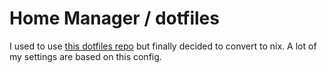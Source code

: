 # Home Manager / dotfiles

I used to use [this dotfiles repo](https://github.com/denysdovhan/dotfiles) but finally decided to convert to nix. A lot of my settings are based on this config.

